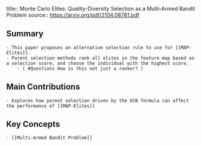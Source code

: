 title:: Monte Carlo Elites: Quality-Diversity Selection as a Multi-Armed Bandit Problem
source:: https://arxiv.org/pdf/2104.08781.pdf

## Summary
	- This paper proposes an alternative selection rule to use for [[MAP-Elites]].
	- Parent selection methods rank all elites in the feature map based on a selection score, and choose the individual with the highest score.
		- ( #Questions How is this not just a ranker? )
## Main Contributions
	- Explores how parent selection driven by the UCB formula can affect the performance of [[MAP-Elites]]
## Key Concepts
	- [[Multi-Armed Bandit Problem]]